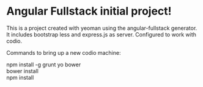 # Angular Fullstack initial project!

This is a project created with yeoman using the angular-fullstack generator. It includes bootstrap less and express.js as server. Configured to work with codio.

Commands to bring up a new codio machine:

npm install -g grunt yo bower<br>
bower install<br>
npm install<br>

